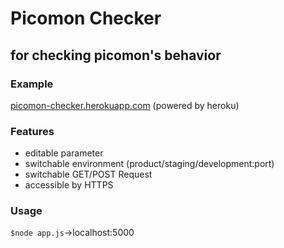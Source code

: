 # Picomon Checker #
## for checking picomon's behavior ##

### Example ###
[picomon-checker.herokuapp.com](http://picomon-checker.herokuapp.com) (powered by heroku)

### Features ###
* editable parameter
* switchable environment (product/staging/development:port)
* switchable GET/POST Request
* accessible by HTTPS

### Usage ###
`$node app.js`→localhost:5000